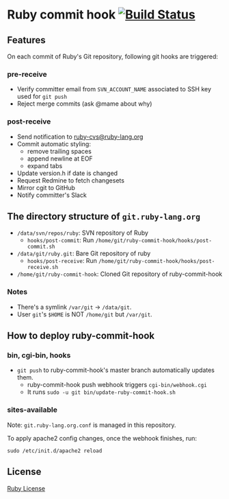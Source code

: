 # Ruby commit hook [![Build Status](https://travis-ci.com/ruby/ruby-commit-hook.svg?branch=master)](https://travis-ci.com/ruby/ruby-commit-hook)

## Features

On each commit of Ruby's Git repository, following git hooks are triggered:

### pre-receive

* Verify committer email from `SVN_ACCOUNT_NAME` associated to SSH key used for `git push`
* Reject merge commits (ask @mame about why)

### post-receive

* Send notification to ruby-cvs@ruby-lang.org
* Commit automatic styling:
  * remove trailing spaces
  * append newline at EOF
  * expand tabs
* Update version.h if date is changed
* Request Redmine to fetch changesets
* Mirror cgit to GitHub
* Notify committer's Slack

## The directory structure of `git.ruby-lang.org`

* `/data/svn/repos/ruby`: SVN repository of Ruby
  * `hooks/post-commit`: Run `/home/git/ruby-commit-hook/hooks/post-commit.sh`
* `/data/git/ruby.git`: Bare Git repository of ruby
  * `hooks/post-receive`: Run `/home/git/ruby-commit-hook/hooks/post-receive.sh`
* `/home/git/ruby-commit-hook`: Cloned Git repository of ruby-commit-hook

### Notes

* There's a symlink `/var/git` -> `/data/git`.
* User `git`'s `$HOME` is NOT `/home/git` but `/var/git`.

## How to deploy ruby-commit-hook
### bin, cgi-bin, hooks
* `git push` to ruby-commit-hook's master branch automatically updates them.
  * ruby-commit-hook push webhook triggers `cgi-bin/webhook.cgi`
  * It runs `sudo -u git bin/update-ruby-commit-hook.sh`

### sites-available
Note: `git.ruby-lang.org.conf` is managed in this repository.

To apply apache2 config changes, once the webhook finishes, run:

```
sudo /etc/init.d/apache2 reload
```

## License

[Ruby License](./license.txt)
